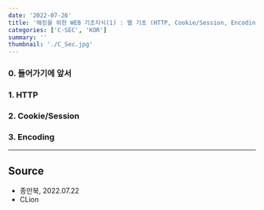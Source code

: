 ```yaml
---
date: '2022-07-26'
title: '해킹을 위한 WEB 기초지식(1) : 웹 기초 (HTTP, Cookie/Session, Encoding)'
categories: ['C-SEC', 'KOR']
summary: ''
thumbnail: './C_Sec.jpg'
---
```


### 0. 들어가기에 앞서

### 1. HTTP 

### 2. Cookie/Session

### 3. Encoding

---

## Source

- 종만북, 2022.07.22
- CLion